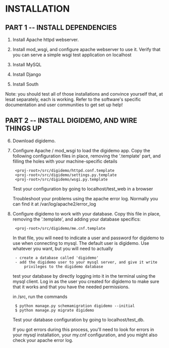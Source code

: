 # INSTALLATION

## PART 1 -- INSTALL DEPENDENCIES
1. Install Apache httpd webserver.

2. Install mod\_wsgi, and configure apache webserver to use it.  Verify that
	you can serve a simple wsgi test application on localhost

3. Install MySQL

4. Install Django

5. Install South

Note: you should test all of those installations and convince yourself that,
at lesat separately, each is working.  Refer to the software's specific
documentation and user communities to get set up help!


## PART 2 -- INSTALL DIGIDEMO, AND WIRE THINGS UP
6. Download digidemo.

7. Configure Apache / mod\_wsgi to load the digidemo app.  Copy the following 
	configuration files in place, removing the '.template' part, and filling 
	the holes with your machine-specific details

		<proj-root>/src/digidemo/httpd.conf.template
		<proj-root>/src/digidemo/settings.py.template
		<proj-root>/src/digidemo/wsgi.py.template

	Test your configuration by going to localhost/test_web in a browser

	Troubleshoot your problems using the apache error log. Normally you can 
	find it at /var/log/apache2/error_log

8. Configure digidemo to work with your database.  Copy this file in place, 
	removing the '.template', and adding your database specifics:

		<proj-root>/src/digidemo/me.cnf.template

	In that file, you will need to indicate a user and password for digidemo
	to use when connecting to mysql.  The default user is digidemo.  Use
	whatever you want, but you will need to actually 

		- create a database called 'digidemo'
		- add the digidemo user to your mysql server, and give it write 
			privileges to the digidemo database

	test your database by directly logging into it in the terminal using
	the mysql client.  Log in as the user you created for digidemo to make
	sure that it works and that you have the needed permissions. 

	in <proj-root>/src, run the commands 
		
		$ python manage.py schemamigration digidemo --initial
		$ python manage.py migrate digidemo
	
	Test your database configuration by going to localhost/test_db.
	
	If you got errors during this process, you'll need to look for errors in
	your mysql installation, your my.cnf configuration, and you might also
	check your apache error log.
